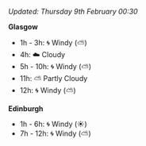 *Updated: Thursday 9th February 00:30*

**Glasgow**

* 1h - 3h: :cyclone: Windy (:partly_sunny:)
* 4h: :cloud: Cloudy
* 5h - 10h: :cyclone: Windy (:partly_sunny:)
* 11h: :partly_sunny: Partly Cloudy
* 12h: :cyclone: Windy (:partly_sunny:)

**Edinburgh**

* 1h - 6h: :cyclone: Windy (:sunny:)
* 7h - 12h: :cyclone: Windy (:partly_sunny:)
